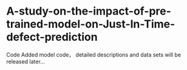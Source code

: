 # A-study-on-the-impact-of-pre-trained-model-on-Just-In-Time-defect-prediction
Code
Added model code， detailed descriptions and data sets will be released later...
